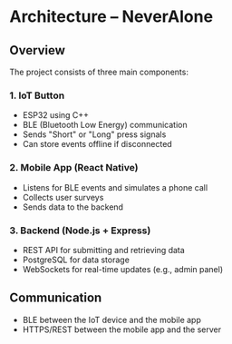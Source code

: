 # Architecture – NeverAlone

## Overview
The project consists of three main components:

### 1. **IoT Button**
- ESP32 using C++
- BLE (Bluetooth Low Energy) communication
- Sends "Short" or "Long" press signals
- Can store events offline if disconnected

### 2. **Mobile App (React Native)**
- Listens for BLE events and simulates a phone call
- Collects user surveys
- Sends data to the backend

### 3. **Backend (Node.js + Express)**
- REST API for submitting and retrieving data
- PostgreSQL for data storage
- WebSockets for real-time updates (e.g., admin panel)

## Communication
- BLE between the IoT device and the mobile app
- HTTPS/REST between the mobile app and the server
